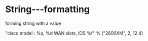 # String---formatting
forming string with  a value
 
 "cisco model : %s, %d WAN slots, IOS %f" % ("2600XM", 2, 12.4)
